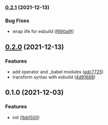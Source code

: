 ### [0.2.1](https://github.com/CyanSalt/vue-template-compiler-compat/compare/v0.2.0...v0.2.1) (2021-12-13)


### Bug Fixes

* wrap iife for esbuild ([f690a9f](https://github.com/CyanSalt/vue-template-compiler-compat/commit/f690a9f38301b64970f5db8f35fecd8ee763ebc4))

## [0.2.0](https://github.com/CyanSalt/vue-template-compiler-compat/compare/v0.1.0...v0.2.0) (2021-12-13)


### Features

* add operator and _babel modules ([adc7725](https://github.com/CyanSalt/vue-template-compiler-compat/commit/adc7725c54c0040ed907a6b3d114b5dc1af11ff3))
* transform syntax with esbuild ([4d91688](https://github.com/CyanSalt/vue-template-compiler-compat/commit/4d916882a8cb8655c0a05769990bf58ae2fc589d))

## 0.1.0 (2021-12-03)


### Features

* init ([fbbf500](https://github.com/CyanSalt/vue-template-compiler-compat/commit/fbbf5006b35465de241df9fbad4103451a22d5e6))

